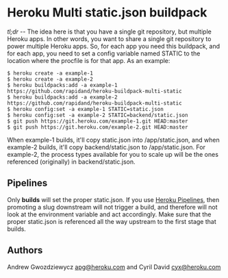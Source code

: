 # Heroku Multi static.json buildpack

_tl;dr_ -- The idea here is that you have a single git repository, but multiple Heroku apps. In other words, you want to share a single git repository to power multiple Heroku apps. So, for each app you need this buildpack, and for each app, you need to set a config variable named STATIC to the location where the procfile is for that app. As an example:

```
$ heroku create -a example-1
$ heroku create -a example-2
$ heroku buildpacks:add -a example-1 https://github.com/rapidand/heroku-buildpack-multi-static
$ heroku buildpacks:add -a example-2 https://github.com/rapidand/heroku-buildpack-multi-static
$ heroku config:set -a example-1 STATIC=static.json
$ heroku config:set -a example-2 STATIC=backend/static.json
$ git push https://git.heroku.com/example-1.git HEAD:master
$ git push https://git.heroku.com/example-2.git HEAD:master
```

When example-1 builds, it'll copy static.json into /app/static.json, and when example-2 builds, it'll copy backend/static.json to /app/static.json. For example-2, the process types available for you to scale up will be the ones referenced (originally) in backend/static.json.

## Pipelines

Only **builds** will set the proper static.json. If you use [Heroku Pipelines](https://devcenter.heroku.com/articles/pipelines), then promoting a slug downstream will not trigger a build, and therefore will not look at the environment variable and act accordingly. Make sure that the proper static.json is referenced all the way upstream to the first stage that builds.

## Authors

Andrew Gwozdziewycz <apg@heroku.com> and Cyril David <cyx@heroku.com>

